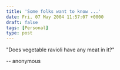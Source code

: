 ```yaml
---
title: 'Some folks want to know ...'
date: Fri, 07 May 2004 11:57:07 +0000
draft: false
tags: [Personal]
type: post
---
```


"Does vegetable ravioli have any meat in it?"

\-- anonymous